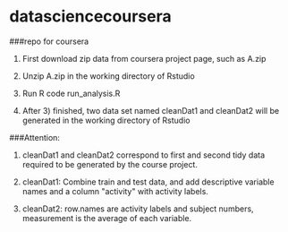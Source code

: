 datasciencecoursera
===================

###repo for coursera
1) First download zip data from coursera project page, such as A.zip

2) Unzip A.zip in the working directory of Rstudio

3) Run R code run_analysis.R

4) After 3) finished, two data set named cleanDat1 and cleanDat2 will be generated in the working directory of Rstudio

###Attention:
1) cleanDat1 and cleanDat2 correspond to first and second tidy data required to be generated by the course project.

2) cleanDat1: Combine train and test data, and add descriptive variable names and a column "activity" with activity labels.

3) cleanDat2: row.names are activity labels and subject numbers, measurement is the average of each variable.
